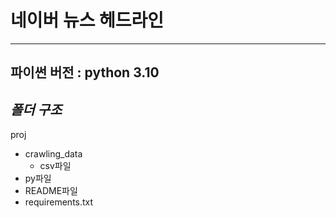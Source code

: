 # 네이버 뉴스 헤드라인 
---

파이썬 버전 :
**python 3.10**  
---
## *폴더 구조* 
proj
- crawling_data
  - csv파일
- py파일
- README파일
- requirements.txt




